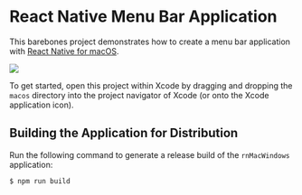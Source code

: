# React Native Menu Bar Application

This barebones project demonstrates how to create a menu bar application with [React Native for macOS](https://github.com/microsoft/react-native-macos).

![](https://www.dl.dropboxusercontent.com/s/i6s1w2l5cgpqdon/Screen%20Shot%202021-07-12%20at%206.15.16%20PM.png)

To get started, open this project within Xcode by dragging and dropping the `macos` directory into the project navigator of Xcode (or onto the Xcode application icon).

## Building the Application for Distribution

Run the following command to generate a release build of the `rnMacWindows` application:

```shell
$ npm run build
```
